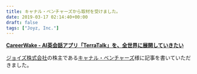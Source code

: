 ```yaml
---
title: キャナル・ベンチャーズから取材を受けました。
date: 2019-03-17 02:14:40+00:00
draft: false
tags: ["Joyz, Inc."]
---
```


**[CareerWake - AI英会話アプリ「TerraTalk」を、全世界に展開していきたい](https://www.canal-v.com/_ct/17257071)**

[ジョイズ株式会社](https://www.joyz.co.jp/)の株主である[キャナル・ベンチャーズ](https://www.canal-v.com)様に記事を書いていただきました。

